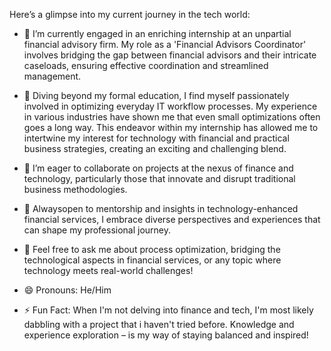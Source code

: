 Here’s a glimpse into my current journey in the tech world:

- 🔭 I’m currently engaged in an enriching internship at an unpartial financial advisory firm. My role as a 'Financial Advisors Coordinator' involves bridging the gap between financial advisors and their intricate caseloads, ensuring effective coordination and streamlined management.

- 🌱 Diving beyond my formal education, I find myself passionately involved in optimizing everyday IT workflow processes. My experience in various industries have shown me that even small optimizations often goes a long way. This endeavor within my internship has allowed me to intertwine my interest for technology with financial and practical business strategies, creating an exciting and challenging blend.

- 👯 I’m eager to collaborate on projects at the nexus of finance and technology, particularly those that innovate and disrupt traditional business methodologies.

- 🤔 Alwaysopen to mentorship and insights in technology-enhanced financial services, I embrace diverse perspectives and experiences that can shape my professional journey.

- 💬 Feel free to ask me about process optimization, bridging the technological aspects in financial services, or any topic where technology meets real-world challenges!

- 😄 Pronouns: He/Him

- ⚡ Fun Fact: When I'm not delving into finance and tech, I'm most likely dabbling with a project that i haven't tried before. Knowledge and experience exploration – is my way of staying balanced and inspired!
